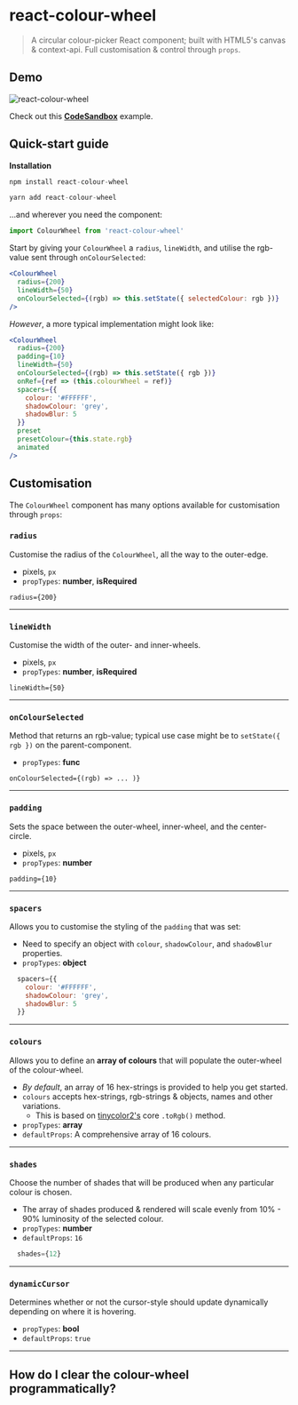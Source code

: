 # react-colour-wheel
> A circular colour-picker React component; built with HTML5's canvas & context-api. Full customisation & control through `props`.

## Demo
![react-colour-wheel](https://media.giphy.com/media/1nR9Qmfnz5NUu0zAam/giphy.gif)

Check out this **[CodeSandbox](https://codesandbox.io/s/5wv077wv1k)** example.

## Quick-start guide
**Installation**
```javascript
npm install react-colour-wheel
```
```javascript
yarn add react-colour-wheel
```
...and wherever you need the component:
```javascript
import ColourWheel from 'react-colour-wheel'
```
Start by giving your `ColourWheel` a `radius`, `lineWidth`, and utilise the rgb-value sent through `onColourSelected`:
```jsx
<ColourWheel
  radius={200}
  lineWidth={50}
  onColourSelected={(rgb) => this.setState({ selectedColour: rgb })}
/>
```

*However*, a more typical implementation might look like:
```jsx
<ColourWheel
  radius={200}
  padding={10}
  lineWidth={50}
  onColourSelected={(rgb) => this.setState({ rgb })}
  onRef={ref => (this.colourWheel = ref)}
  spacers={{
    colour: '#FFFFFF',
    shadowColour: 'grey',
    shadowBlur: 5
  }}
  preset
  presetColour={this.state.rgb}
  animated
/>
```

## Customisation
The `ColourWheel` component has many options available for customisation through `props`:

### `radius`
Customise the radius of the `ColourWheel`, all the way to the outer-edge.  
* pixels, `px`
* `propTypes`: **number**, **isRequired**

`radius={200}`

---

### `lineWidth`
Customise the width of the outer- and inner-wheels.
* pixels, `px`
* `propTypes`: **number**, **isRequired**

`lineWidth={50}`

---

### `onColourSelected`
Method that returns an rgb-value; typical use case might be to `setState({ rgb })` on the parent-component.
* `propTypes`: **func**

`onColourSelected={(rgb) => ... )}`

---

### `padding`
Sets the space between the outer-wheel, inner-wheel, and the center-circle.
* pixels, `px`
* `propTypes`: **number**

`padding={10}`

---

### `spacers`
Allows you to customise the styling of the `padding` that was set:
* Need to specify an object with `colour`, `shadowColour`, and `shadowBlur` properties.
* `propTypes`: **object**

```javascript
  spacers={{
    colour: '#FFFFFF',
    shadowColour: 'grey',
    shadowBlur: 5
  }}
```

---

### `colours`
Allows you to define an **array of colours** that will populate the outer-wheel of the colour-wheel.
* *By default*, an array of 16 hex-strings is provided to help you get started.
* `colours` accepts hex-strings, rgb-strings & objects, names and other variations.
  *  This is based on [tinycolor2's](https://www.npmjs.com/package/tinycolor2) core `.toRgb()` method.
* `propTypes`: **array**
* `defaultProps`: A comprehensive array of 16 colours.

---

### `shades`
Choose the number of shades that will be produced when any particular colour is chosen.
* The array of shades produced & rendered will scale evenly from 10% - 90% luminosity of the selected colour.
* `propTypes`: **number** 
* `defaultProps`: `16`

```javascript
  shades={12}
```

---

### `dynamicCursor`
Determines whether or not the cursor-style should update dynamically depending on where it is hovering.
* `propTypes`: **bool**
* `defaultProps`: `true`

---



## How do I clear the colour-wheel programmatically?